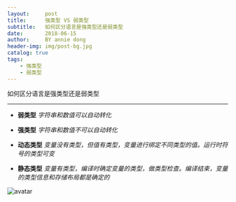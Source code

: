 ```yaml
---
layout:     post
title:      强类型 VS 弱类型
subtitle:   如何区分语言是强类型还是弱类型
date:       2018-06-15
author:     BY annie dong
header-img: img/post-bg.jpg
catalog: true
tags:
    - 强类型
    - 弱类型
---
```

如何区分语言是强类型还是弱类型

---

- **弱类型**
*字符串和数值可以自动转化*

- **强类型**
*字符串和数值不可以自动转化*

- **动态类型**
*变量没有类型，但值有类型，变量进行绑定不同类型的值。运行时符号的类型可变*

- **静态类型**
*变量有类型，编译时确定变量的类型，做类型检查。编译结束，变量的类型信息和存储布局都是确定的*

![avatar](https://dongjx.github.io/img/posts/strong-vs-weak.jpg)
